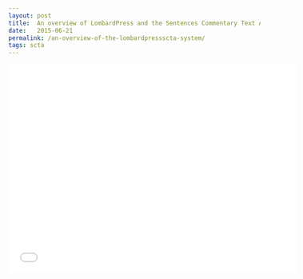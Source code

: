 ```yaml
---
layout: post
title:  An overview of LombardPress and the Sentences Commentary Text Archive
date:   2015-06-21
permalink: /an-overview-of-the-lombardpressscta-system/
tags: scta
---
```


<iframe src="//slides.com/jeffreycwitt/scta-lbp-overview/embed" width="576" height="420" scrolling="no" frameborder="0" webkitallowfullscreen mozallowfullscreen allowfullscreen></iframe>
